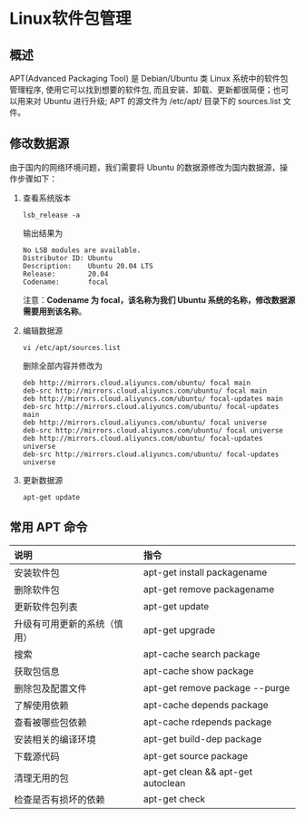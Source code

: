 # Linux软件包管理

## 概述

APT(Advanced Packaging Tool) 是 Debian/Ubuntu 类 Linux 系统中的软件包管理程序, 使用它可以找到想要的软件包, 而且安装、卸载、更新都很简便；也可以用来对 Ubuntu 进行升级; APT 的源文件为 /etc/apt/ 目录下的 sources.list 文件。

## 修改数据源
由于国内的网络环境问题，我们需要将 Ubuntu 的数据源修改为国内数据源，操作步骤如下：

1. 查看系统版本
    ```shell
    lsb_release -a
    ```
    输出结果为

    ```
    No LSB modules are available.
    Distributor ID: Ubuntu
    Description:    Ubuntu 20.04 LTS
    Release:        20.04
    Codename:       focal
    ```

    注意：**Codename 为 focal，该名称为我们 Ubuntu 系统的名称，修改数据源需要用到该名称**。

2. 编辑数据源

    ```shell
    vi /etc/apt/sources.list
    ```

    删除全部内容并修改为

    ```shell
    deb http://mirrors.cloud.aliyuncs.com/ubuntu/ focal main
    deb-src http://mirrors.cloud.aliyuncs.com/ubuntu/ focal main
    deb http://mirrors.cloud.aliyuncs.com/ubuntu/ focal-updates main
    deb-src http://mirrors.cloud.aliyuncs.com/ubuntu/ focal-updates main
    deb http://mirrors.cloud.aliyuncs.com/ubuntu/ focal universe
    deb-src http://mirrors.cloud.aliyuncs.com/ubuntu/ focal universe
    deb http://mirrors.cloud.aliyuncs.com/ubuntu/ focal-updates universe
    deb-src http://mirrors.cloud.aliyuncs.com/ubuntu/ focal-updates universe
    ```

    

3. 更新数据源

    ``` shell
    apt-get update
    ```

    

## 常用 APT 命令

| 说明                         | 指令                               |
| :--------------------------- | :--------------------------------- |
| 安装软件包                   | apt-get install packagename        |
| 删除软件包                   | apt-get remove packagename         |
| 更新软件包列表               | apt-get update                     |
| 升级有可用更新的系统（慎用） | apt-get upgrade                    |
| 搜索                         | apt-cache search package           |
| 获取包信息                   | apt-cache show package             |
| 删除包及配置文件             | apt-get remove package --purge     |
| 了解使用依赖                 | apt-cache depends package          |
| 查看被哪些包依赖             | apt-cache rdepends package         |
| 安装相关的编译环境           | apt-get build-dep package          |
| 下载源代码                   | apt-get source package             |
| 清理无用的包                 | apt-get clean && apt-get autoclean |
| 检查是否有损坏的依赖         | apt-get check                      |


